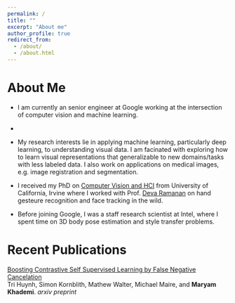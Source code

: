 ```yaml
---
permalink: /
title: ""
excerpt: "About me"
author_profile: true
redirect_from: 
  - /about/
  - /about.html
---
```


# About Me
* I am currently an senior engineer at Google working at the intersection of computer vision and machine learning.
* 
* My research interests lie in applying machine learning, particularly deep learning, to understanding visual data. 
I am facinated with exploring how to learn visual representations that generalizable to new domains/tasks with less labeled data. 
I also work on applications on medical images, e.g. image registration and segmentation.  
* I received my PhD on [Computer Vision and HCI](https://www.cis.rit.edu/) from University of California, Irvine 
where I worked with Prof. [Deva Ramanan](https://people.rit.edu/ndcsma/) on hand gesteure recognition and face tracking in the wild.

* Before joining Google, I was a staff research scientist at Intel, where I spent time on 3D body pose estimation and style transfer problems.

# Recent Publications
[Boosting Contrastive Self Supervised Learning by False Negative Cancelation](https://arxiv.org/abs/2011.11765) \
Tri Huynh, Simon Kornblith, Mathew Walter, Michael Maire, and **Maryam Khademi**. *arxiv preprint*




